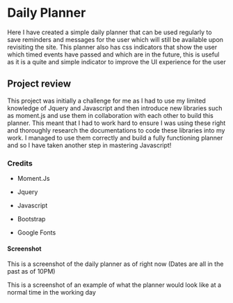 # Daily Planner

Here I have created a simple daily planner that can be used regularly to save reminders and messages for the user which will still be available upon revisiting the site. This planner also has css indicators that show the user which timed events have passed and which are in the future, this is useful as it is a quite and simple indicator to improve the UI experience for the user

## Project review

This project was initially a challenge for me as I had to use my limited knowledge of Jquery and Javascript and then introduce new libraries such as moment.js and use them in collaboration with each other to build this planner. This meant that I had to work hard to ensure I was using these right and thoroughly research the documentations to code these libraries into my work. I managed to use them correctly and build a fully functioning planner and so I have taken another step in mastering Javascript!

### Credits

- Moment.Js

- Jquery

- Javascript

- Bootstrap

- Google Fonts

#### Screenshot

This is a screenshot of the daily planner as of right now (Dates are all in the past as of 10PM)

This is a screenshot of an example of what the planner would look like at a normal time in the working day
